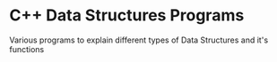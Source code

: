 # C++ Data Structures Programs
  
Various programs to explain different types of Data Structures and it's functions 
